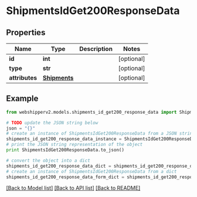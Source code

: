 # ShipmentsIdGet200ResponseData


## Properties
Name | Type | Description | Notes
------------ | ------------- | ------------- | -------------
**id** | **int** |  | [optional] 
**type** | **str** |  | [optional] 
**attributes** | [**Shipments**](Shipments.md) |  | [optional] 

## Example

```python
from webshipperv2.models.shipments_id_get200_response_data import ShipmentsIdGet200ResponseData

# TODO update the JSON string below
json = "{}"
# create an instance of ShipmentsIdGet200ResponseData from a JSON string
shipments_id_get200_response_data_instance = ShipmentsIdGet200ResponseData.from_json(json)
# print the JSON string representation of the object
print ShipmentsIdGet200ResponseData.to_json()

# convert the object into a dict
shipments_id_get200_response_data_dict = shipments_id_get200_response_data_instance.to_dict()
# create an instance of ShipmentsIdGet200ResponseData from a dict
shipments_id_get200_response_data_form_dict = shipments_id_get200_response_data.from_dict(shipments_id_get200_response_data_dict)
```
[[Back to Model list]](../README.md#documentation-for-models) [[Back to API list]](../README.md#documentation-for-api-endpoints) [[Back to README]](../README.md)


